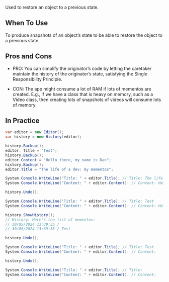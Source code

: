Used to restore an object to a previous state.

## When To Use

To produce snapshots of an
object’s state to be able to restore the object to a previous state.

## Pros and Cons

- PRO: You can simplify the originator’s code by letting the caretaker maintain the history of the originator’s state, satisfying the Single Responsibility Principle.

- CON: The app might consume a lot of RAM if lots of mementos are created. E.g., if we have a class that is heavy on memory, such as a Video class, then creating lots of snapshots of videos will consume lots of memory.

## In Practice

```cs
var editor = new Editor();
var history = new History(editor);

history.Backup();
editor. Title = "Test";
history.Backup();
editor.Content = "Hello there, my name is Dan";
history.Backup();
editor.Title = "The life of a dev: my mementos";

System.Console.WriteLine("Title: " + editor.Title); // Title: The life of a dev: my mementos
System.Console.WriteLine("Content: " + editor.Content): // Content: Hello there, my name is Dan

history.Undo();

System.Console.WriteLine("Title: " + editor.Title); // Title: Test
System.Console.WriteLine("Content: " + editor.Content): // Content: Hello there, my name is Dan

history.ShowHistory();
// History: Here's the list of mementos:
// 30/05/2024 13:39:35 /
// 30/05/2024 13:39:35 / Test

history.Undo();

System.Console.WriteLine("Title: " + editor.Title); // Title: Test
System.Console.WriteLine("Content: " + editor.Content): // Content:

history.Undo();

System.Console.WriteLine("Title: " + editor.Title); // Title:
System.Console.WriteLine("Content: " + editor.Content): // Content:
```
